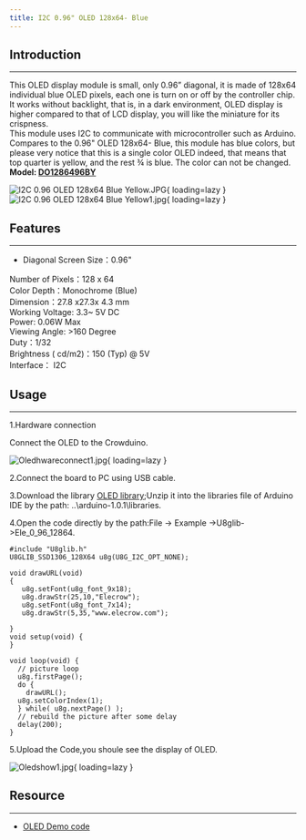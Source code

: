 ```yaml
---
title: I2C 0.96" OLED 128x64- Blue
---
```


## Introduction
------------

This OLED display module is small, only 0.96” diagonal, it is made of 128x64 individual blue OLED pixels, each one is turn on or off by the controller chip. It works without backlight, that is, in a dark environment, OLED display is higher compared to that of LCD display, you will like the miniature for its crispness.  
This module uses I2C to communicate with microcontroller such as Arduino. Compares to the 0.96" OLED 128x64- Blue, this module has blue colors, but please very notice that this is a single color OLED indeed, that means that top quarter is yellow, and the rest ¾ is blue. The color can not be changed.  
**Model: [DO1286496BY](http://www.elecrow.com/i2c-096-oled-128x64-blueyellow-p-1086.html)**

![I2C 0.96 OLED 128x64 Blue Yellow.JPG](https://wiki.elecrow.com/images/thumb/5/57/I2C_0.96_OLED_128x64_Blue_Yellow.JPG/400px-I2C_0.96_OLED_128x64_Blue_Yellow.JPG){ loading=lazy }
![I2C 0.96 OLED 128x64 Blue Yellow1.jpg](https://wiki.elecrow.com/images/thumb/4/4b/I2C_0.96_OLED_128x64_Blue_Yellow1.jpg/400px-I2C_0.96_OLED_128x64_Blue_Yellow1.jpg){ loading=lazy }

## Features
--------

- Diagonal Screen Size：0.96"

Number of Pixels：128 x 64   
Color Depth：Monochrome (Blue)   
Dimension：27.8 x27.3x 4.3 mm  
Working Voltage: 3.3~ 5V DC  
Power: 0.06W Max  
Viewing Angle: &gt;160 Degree  
Duty：1/32  
Brightness ( cd/m2)：150 (Typ) @ 5V  
Interface： I2C  

## Usage
-----

1.Hardware connection

Connect the OLED to the Crowduino.

![Oledhwareconnect1.jpg](https://wiki.elecrow.com/images/thumb/f/f6/Oledhwareconnect1.jpg/400px-Oledhwareconnect1.jpg){ loading=lazy }

2.Connect the board to PC using USB cable.

3.Download the library [OLED library](https://wiki.elecrow.com/images/4/4f/U8glib1.zip);Unzip it into the libraries file of Arduino IDE by the path: ..\\arduino-1.0.1\\libraries.

4.Open the code directly by the path:File -&gt; Example -&gt;U8glib-&gt;Ele\_0\_96\_12864.

```
#include "U8glib.h"
U8GLIB_SSD1306_128X64 u8g(U8G_I2C_OPT_NONE);	

void drawURL(void)
{
   u8g.setFont(u8g_font_9x18);
   u8g.drawStr(25,10,"Elecrow");
   u8g.setFont(u8g_font_7x14);
   u8g.drawStr(5,35,"www.elecrow.com");

}
void setup(void) {
}

void loop(void) {
  // picture loop
  u8g.firstPage();  
  do {
    drawURL();
  u8g.setColorIndex(1);
  } while( u8g.nextPage() );  
  // rebuild the picture after some delay
  delay(200);  
}
```

5.Upload the Code,you shoule see the display of OLED.


![Oledshow1.jpg](https://wiki.elecrow.com/images/thumb/5/57/Oledshow1.jpg/400px-Oledshow1.jpg){ loading=lazy }

## Resource
--------

- [OLED Demo code](https://wiki.elecrow.com/images/4/4f/U8glib1.zip)